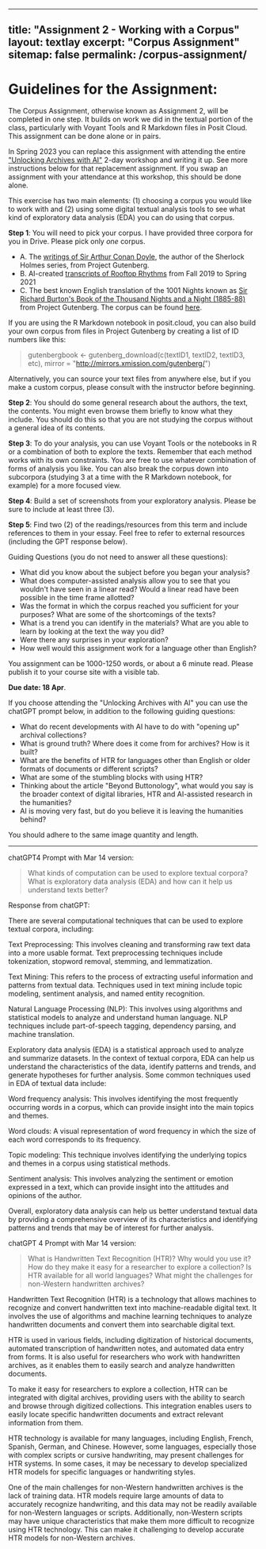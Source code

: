 
---
title: "Assignment 2 - Working with a Corpus"
layout: textlay
excerpt: "Corpus Assignment"
sitemap: false
permalink: /corpus-assignment/
---

# Guidelines for the Assignment: 

The Corpus Assignment, otherwise known as Assignment 2, will be completed in one step. It builds on work we did in the textual portion of the class, particularly with Voyant Tools and R Markdown files in Posit Cloud. This assignment can be done alone or in pairs.

In Spring 2023 you can replace this assignment with attending the entire ["Unlocking Archives with AI"](https://www.hrf-arabworld.org/events/2023/unlocking-archives-with-ai) 2-day workshop and writing it up. See more instructions below for that replacement assignment. If you swap an assignment with your attendance at this workshop, this should be done alone. 

This exercise has two main elements: (1) choosing a corpus you would like to work with and (2) using some digital textual analysis tools to see what kind of exploratory data analysis (EDA) you can do using that corpus. 

**Step 1**: You will need to pick your corpus. I have provided three corpora for you in Drive. Please pick only *one* corpus.

- A. The [writings of Sir Arthur Conan Doyle](https://drive.google.com/drive/folders/1ia34McO83qurEotip_6X-BpZI7rO8eeW?usp=share_link), the author of the Sherlock Holmes series, from Project Gutenberg. 
- B. AI-created [transcripts of Rooftop Rhythms](https://drive.google.com/drive/folders/1ZOH04mtk2GGnxRxh6lyIjMDAyVci4Nqf?usp=share_link) from Fall 2019 to Spring 2021
- C. The best known English translation of the 1001 Nights known as [Sir Richard Burton's Book of the Thousand Nights and a Night (1885-88)](https://en.wikipedia.org/wiki/The_Book_of_the_Thousand_Nights_and_a_Night) from Project Gutenberg. The corpus can be found [here]().

If you are using the R Markdown notebook in posit.cloud, you can also build your own corpus from files in Project Gutenberg by creating a list of ID numbers like this: 

> gutenbergbook <- gutenberg_download(c(textID1, textID2, textID3, etc), mirror = "http://mirrors.xmission.com/gutenberg/")

Alternatively, you can source your text files from anywhere else, but if you make a custom corpus, please consult with the instructor before beginning.

**Step 2**: You should do some general research about the authors, the text, the contents. You might even browse them briefly to know what they include. You should do this so that you are not studying the corpus without a general idea of its contents. 

**Step 3**: To do your analysis, you can use Voyant Tools or the notebooks in R or a combination of both to explore the texts. Remember that each method works with its own constraints. You are free to use whatever combination of forms of analysis you like. You can also break the corpus down into subcorpora (studying 3 at a time with the R Markdown notebook, for example) for a more focused view. 

**Step 4**: Build a set of screenshots from your exploratory analysis. Please be sure to include at least three (3). 

**Step 5**: Find two (2) of the readings/resources from this term and include references to them in your essay. Feel free to refer to external resources (including the GPT response below).

Guiding Questions (you do not need to answer all these questions):

- What did you know about the subject before you began your analysis? 
- What does computer-assisted analysis allow you to see that you wouldn't have seen in a linear read? Would a linear read have been possible in the time frame allotted? 
- Was the format in which the corpus reached you sufficient for your purposes? What are some of the shortcomings of the texts? 
- What is a trend you can identify in the materials? What are you able to learn by looking at the text the way you did? 
- Were there any surprises in your exploration? 
- How well would this assignment work for a language other than English?


You assignment can be 1000-1250 words, or about a 6 minute read. Please publish it to your course site with a visible tab. 

**Due date: 18 Apr**.


If you choose attending the "Unlocking Archives with AI" you can use the chatGPT prompt below, in addition to the following guiding questions:

- What do recent developments with AI have to do with "opening up" archival collections? 
- What is ground truth? Where does it come from for archives? How is it built? 
- What are the benefits of HTR for languages other than English or older formats of documents or different scripts? 
- What are some of the stumbling blocks with using HTR?
- Thinking about the article "Beyond Buttonology", what would you say is the broader context of digital libraries, HTR and AI-assisted research in the humanities? 
- AI is moving very fast, but do you believe it is leaving the humanities behind? 

You should adhere to the same image quantity and length. 

-----

chatGPT4 Prompt with Mar 14 version: 

> What kinds of computation can be used to explore textual corpora? What is exploratory data analysis (EDA) and how can it help us understand texts better?

Response from chatGPT:

There are several computational techniques that can be used to explore textual corpora, including:

Text Preprocessing: This involves cleaning and transforming raw text data into a more usable format. Text preprocessing techniques include tokenization, stopword removal, stemming, and lemmatization.

Text Mining: This refers to the process of extracting useful information and patterns from textual data. Techniques used in text mining include topic modeling, sentiment analysis, and named entity recognition.

Natural Language Processing (NLP): This involves using algorithms and statistical models to analyze and understand human language. NLP techniques include part-of-speech tagging, dependency parsing, and machine translation.

Exploratory data analysis (EDA) is a statistical approach used to analyze and summarize datasets. In the context of textual corpora, EDA can help us understand the characteristics of the data, identify patterns and trends, and generate hypotheses for further analysis. Some common techniques used in EDA of textual data include:

Word frequency analysis: This involves identifying the most frequently occurring words in a corpus, which can provide insight into the main topics and themes.

Word clouds: A visual representation of word frequency in which the size of each word corresponds to its frequency.

Topic modeling: This technique involves identifying the underlying topics and themes in a corpus using statistical methods.

Sentiment analysis: This involves analyzing the sentiment or emotion expressed in a text, which can provide insight into the attitudes and opinions of the author.

Overall, exploratory data analysis can help us better understand textual data by providing a comprehensive overview of its characteristics and identifying patterns and trends that may be of interest for further analysis.


chatGPT 4 Prompt with Mar 14 version:

> What is Handwritten Text Recognition (HTR)? Why would you use it? How do they make it easy for a researcher to explore a collection? Is HTR available for all  world languages? What might the challenges for non-Western handwritten archives? 

Handwritten Text Recognition (HTR) is a technology that allows machines to recognize and convert handwritten text into machine-readable digital text. It involves the use of algorithms and machine learning techniques to analyze handwritten documents and convert them into searchable digital text.

HTR is used in various fields, including digitization of historical documents, automated transcription of handwritten notes, and automated data entry from forms. It is also useful for researchers who work with handwritten archives, as it enables them to easily search and analyze handwritten documents.

To make it easy for researchers to explore a collection, HTR can be integrated with digital archives, providing users with the ability to search and browse through digitized collections. This integration enables users to easily locate specific handwritten documents and extract relevant information from them.

HTR technology is available for many languages, including English, French, Spanish, German, and Chinese. However, some languages, especially those with complex scripts or cursive handwriting, may present challenges for HTR systems. In some cases, it may be necessary to develop specialized HTR models for specific languages or handwriting styles.

One of the main challenges for non-Western handwritten archives is the lack of training data. HTR models require large amounts of data to accurately recognize handwriting, and this data may not be readily available for non-Western languages or scripts. Additionally, non-Western scripts may have unique characteristics that make them more difficult to recognize using HTR technology. This can make it challenging to develop accurate HTR models for non-Western archives.